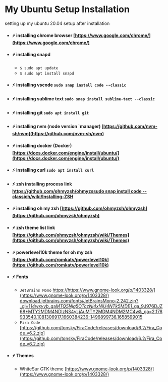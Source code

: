 # My Ubuntu Setup Installation
setting up my ubuntu 20.04 setup after installation

- #### :zap: installing chrome browser [https://www.google.com/chrome/](https://www.google.com/chrome/)
- #### :zap: installing snapd
  - `$ sudo apt update`
  - `$ sudo apt install snapd`
- #### :zap: installing vscode ` sudo snap install code --classic `
- #### :zap: installing sublime text ` sudo snap install sublime-text --classic `
- #### :zap: installing git ` sudo apt install git `
- #### :zap: installing nvm (node version  `manager)  [https://github.com/nvm-sh/nvm](https://github.com/nvm-sh/nvm)
- #### :zap: installing docker (Docker)  [https://docs.docker.com/engine/install/ubuntu/](https://docs.docker.com/engine/install/ubuntu/)
- #### :zap: installing curl ` sudo apt install curl `
- #### :zap: zsh installing process link [https://github.com/ohmyzsh/ohmyzssudo snap install code --classich/wiki/Installing-ZSH](https://github.com/ohmyzsh/ohmyzsh/wiki/Installing-ZSH) 
- #### :zap: installing oh my zsh [https://github.com/ohmyzsh/ohmyzsh](https://github.com/ohmyzsh/ohmyzsh)
- #### :zap: zsh theme list link [https://github.com/ohmyzsh/ohmyzsh/wiki/Themes](https://github.com/ohmyzsh/ohmyzsh/wiki/Themes)
- #### :zap: powerlevel10k theme for oh my zsh [https://github.com/romkatv/powerlevel10k](https://github.com/romkatv/powerlevel10k)
- #### :zap: Fonts
  - `JetBrains Mono` [https://https://www.gnome-look.org/p/1403328/](https://www.gnome-look.org/p/1403328/)
  download.jetbrains.com/fonts/JetBrainsMono-2.242.zip?_gl=1*14wxyvb*_ga*MTQ5Njg5OTczNi4xNjU4NTk5MDE1*_ga_9J976DJZ68*MTY2MDM4NDIzNS4yLjAuMTY2MDM4NDM2MC4w&_ga=2.178933540.1081306917.1660384236-1496899736.1658599015](https://download.jetbrains.com/fonts/JetBrainsMono-2.242.zip?_gl=1*14wxyvb*_ga*MTQ5Njg5OTczNi4xNjU4NTk5MDE1*_ga_9J976DJZ68*MTY2MDM4NDIzNS4yLjAuMTY2MDM4NDM2MC4w&_ga=2.178933540.1081306917.1660384236-1496899736.1658599015)
  - `Fira Code` [https://github.com/tonsky/FiraCode/releases/download/6.2/Fira_Code_v6.2.zip](https://github.com/tonsky/FiraCode/releases/download/6.2/Fira_Code_v6.2.zip)


- #### :zap: Themes
  - WhiteSur GTK theme [https://www.gnome-look.org/p/1403328/](https://www.gnome-look.org/p/1403328/)
             
     

